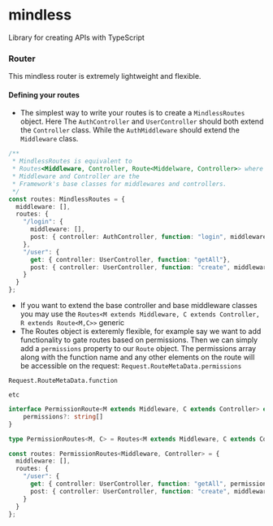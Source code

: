 # mindless
Library for creating APIs with TypeScript

### Router
This mindless router is extremely lightweight and flexible.
#### Defining your routes
* The simplest way to write your routes is to create a `MindlessRoutes` object. Here The `AuthController` and `UserController` should both extend the `Controller` class. While the `AuthMiddleware` should extend the `Middleware` class.
```ts
/**
 * MindlessRoutes is equivalent to
 * Routes<Middleware, Controller, Route<Middelware, Controller>> where
 * Middleware and Controller are the 
 * Framework's base classes for middlewares and controllers.
 */
const routes: MindlessRoutes = {
  middleware: [],
  routes: {
    "/login": {
      middleware: [],
      post: { controller: AuthController, function: "login", middleware: [] }
    },
    "/user": {
      get: { controller: UserController, function: "getAll"},
      post: { controller: UserController, function: "create", middleware: [AuthMiddleware] }
    }
  }
};
```
* If you want to extend the base controller and base middleware classes you may use the `Routes<M extends Middleware, C extends Controller, R extends Route<M,C>>` generic
* The Routes object is exteremly flexible, for example say we want to add functionality to gate routes based on permissions. Then we can simply add a `permissions` property to our `Route` object. The permissions array along with the function name and any other elements on the route will be accessible on the request: 
`Request.RouteMetaData.permissions`

`Request.RouteMetaData.function`

`etc`

```ts
interface PermissionRoute<M extends Middleware, C extends Controller> extends Route<M, C> {
    permissions?: string[]
}

type PermissionRoutes<M, C> = Routes<M extends Middleware, C extends Controller, PermissionRoute<M, C>>;

const routes: PermissionRoutes<Middleware, Controller> = {
  middleware: [],
  routes: {
    "/user": {
      get: { controller: UserController, function: "getAll", permissions: ["Assistant"]},
      post: { controller: UserController, function: "create", middleware: [AuthMiddleware], permissions: ["Admin"]}
    }
  }
};
```
